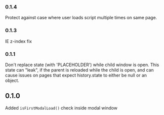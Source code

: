 ### 0.1.4

Protect against case where user loads script multiple times on same page.

### 0.1.3

IE z-index fix

### 0.1.1

Don't replace state (with 'PLACEHOLDER') while child window is open. This state can "leak", if the parent is reloaded while the child is open, and can cause issues on pages that expect history.state to either be null or an object.

## 0.1.0

Added `isFirstModalLoad()` check inside modal window